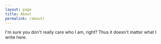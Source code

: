 ```yaml
---
layout: page
title: About
permalink: /about/
---
```


I'm sure you don't really care who I am, right? Thus it doesn't matter what I write here.
